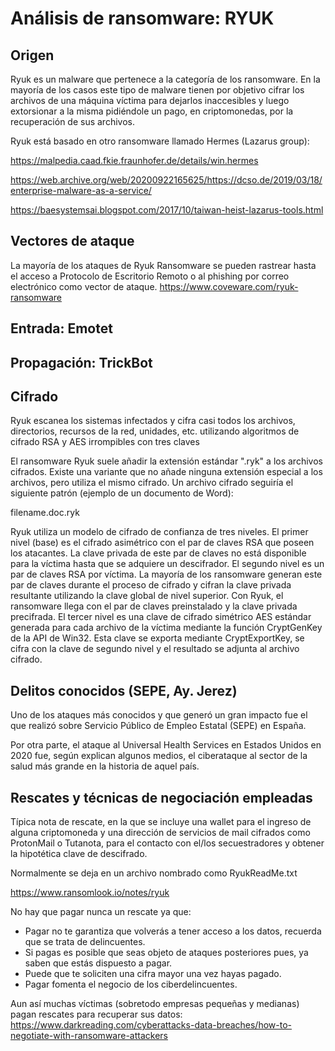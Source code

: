 # Análisis de ransomware: RYUK

## Origen

Ryuk es un malware que pertenece a la categoría de los ransomware. En la mayoría de los casos este tipo de malware tienen por objetivo cifrar los archivos de una máquina víctima para dejarlos inaccesibles y luego extorsionar a la misma pidiéndole un pago, en criptomonedas, por la recuperación de sus archivos.

Ryuk está basado en otro ransomware llamado Hermes (Lazarus group):

<https://malpedia.caad.fkie.fraunhofer.de/details/win.hermes>

<https://web.archive.org/web/20200922165625/https://dcso.de/2019/03/18/enterprise-malware-as-a-service/>

<https://baesystemsai.blogspot.com/2017/10/taiwan-heist-lazarus-tools.html>

## Vectores de ataque

La mayoría de los ataques de Ryuk Ransomware se pueden rastrear hasta el acceso a Protocolo de Escritorio Remoto o al phishing por correo electrónico como vector de ataque.
<https://www.coveware.com/ryuk-ransomware>

## Entrada: Emotet

## Propagación: TrickBot

## Cifrado

Ryuk escanea los sistemas infectados y cifra casi todos los archivos, directorios, recursos de la red, unidades, etc. utilizando algoritmos de cifrado RSA y AES irrompibles con tres claves

El ransomware Ryuk suele añadir la extensión estándar ".ryk" a los archivos cifrados. Existe una variante que no añade ninguna extensión especial a los archivos, pero utiliza el mismo cifrado. Un archivo cifrado seguiría el siguiente patrón (ejemplo de un documento de Word):

filename.doc.ryk

Ryuk utiliza un modelo de cifrado de confianza de tres niveles. El primer nivel (base) es el cifrado asimétrico con el par de claves RSA que poseen los atacantes. La clave privada de este par de claves no está disponible para la víctima hasta que se adquiere un descifrador. El segundo nivel es un par de claves RSA por víctima. La mayoría de los ransomware generan este par de claves durante el proceso de cifrado y cifran la clave privada resultante utilizando la clave global de nivel superior. Con Ryuk, el ransomware llega con el par de claves preinstalado y la clave privada precifrada. El tercer nivel es una clave de cifrado simétrico AES estándar generada para cada archivo de la víctima mediante la función CryptGenKey de la API de Win32. Esta clave se exporta mediante CryptExportKey, se cifra con la clave de segundo nivel y el resultado se adjunta al archivo cifrado.

## Delitos conocidos (SEPE, Ay. Jerez)

Uno de los ataques más conocidos y que generó un gran impacto fue el que realizó sobre Servicio Público de Empleo Estatal (SEPE) en España.

Por otra parte, el ataque al Universal Health Services en Estados Unidos en 2020 fue, según explican algunos medios, el ciberataque al sector de la salud más grande en la historia de aquel país.

## Rescates y técnicas de negociación empleadas

Típica nota de rescate, en la que se incluye una wallet para el ingreso de alguna criptomoneda y una dirección de servicios de mail cifrados como ProtonMail o Tutanota, para el contacto con el/los secuestradores y obtener la hipotética clave de descifrado.

Normalmente se deja en un archivo nombrado como RyukReadMe.txt

<https://www.ransomlook.io/notes/ryuk>

No hay que pagar nunca un rescate ya que:

- Pagar no te garantiza que volverás a tener acceso a los datos, recuerda que se trata de delincuentes.
- Si pagas es posible que seas objeto de ataques posteriores pues, ya saben que estás dispuesto a pagar.
- Puede que te soliciten una cifra mayor una vez hayas pagado.
- Pagar fomenta el negocio de los ciberdelincuentes.

Aun así muchas víctimas (sobretodo empresas pequeñas y medianas) pagan  rescates para recuperar sus datos:
<https://www.darkreading.com/cyberattacks-data-breaches/how-to-negotiate-with-ransomware-attackers>
